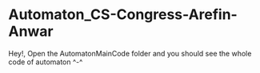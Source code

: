 # Automaton_CS-Congress-Arefin-Anwar
Hey!, Open the AutomatonMainCode folder and you should see the whole code of automaton ^-^
